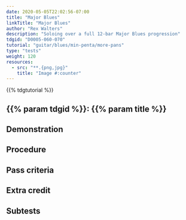 ```yaml
---
date: 2020-05-05T22:02:56-07:00
title: "Major Blues"
linkTitle: "Major Blues"
author: "Rex Walters"
description: "Soloing over a full 12-bar Major Blues progression"
tdgid: "D0005-060-070"
tutorial: "guitar/blues/min-penta/more-pans"
type: "tests"
weight: 120
resources:
  - src: "**.{png,jpg}"
    title: "Image #:counter"
---
```


{{% tdgtutorial %}}

## {{% param tdgid %}}: {{% param title %}}

## Demonstration

## Procedure

## Pass criteria

## Extra credit

## Subtests
